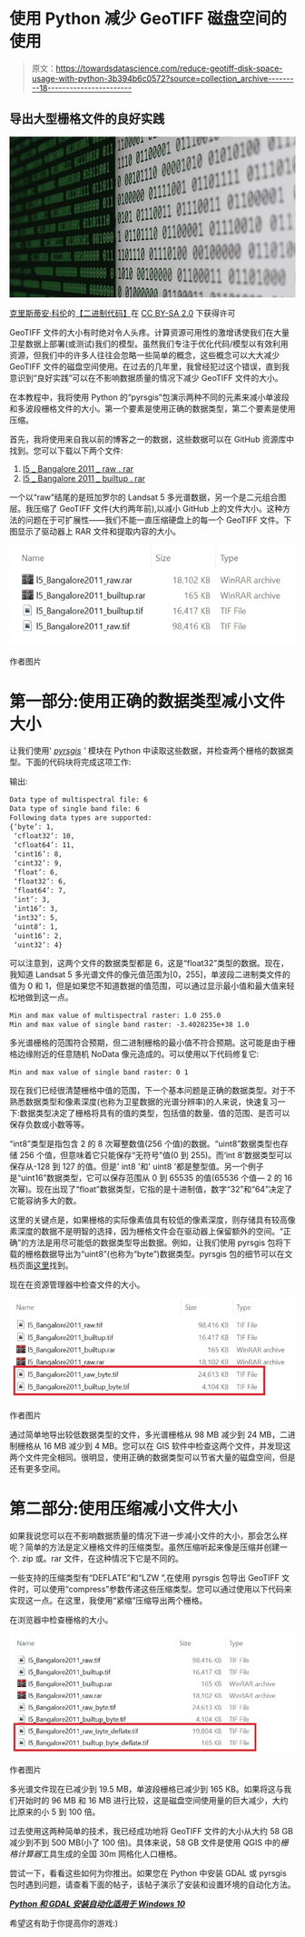 # 使用 Python 减少 GeoTIFF 磁盘空间的使用

> 原文：<https://towardsdatascience.com/reduce-geotiff-disk-space-usage-with-python-3b394b6c0572?source=collection_archive---------18----------------------->

## 导出大型栅格文件的良好实践

![](img/91b79cc273da5c2bb8f8e24121c8fbdf.png)

[克里斯蒂安·科伦](https://www.flickr.com/photos/132889348@N07)的[【二进制代码】](https://www.flickr.com/photos/132889348@N07/20446713629)在 [CC BY-SA 2.0](https://creativecommons.org/licenses/by-sa/2.0/?ref=ccsearch&atype=rich) 下获得许可

GeoTIFF 文件的大小有时绝对令人头疼。计算资源可用性的激增诱使我们在大量卫星数据上部署(或测试)我们的模型。虽然我们专注于优化代码/模型以有效利用资源，但我们中的许多人往往会忽略一些简单的概念，这些概念可以大大减少 GeoTIFF 文件的磁盘空间使用。在过去的几年里，我曾经犯过这个错误，直到我意识到“良好实践”可以在不影响数据质量的情况下减少 GeoTIFF 文件的大小。

在本教程中，我将使用 Python 的“pyrsgis”包演示两种不同的元素来减小单波段和多波段栅格文件的大小。第一个要素是使用正确的数据类型，第二个要素是使用压缩。

首先，我将使用来自我以前的博客之一的数据，这些数据可以在 GitHub 资源库中找到。您可以下载以下两个文件:

1.  [l5 _ Bangalore 2011 _ raw . rar](https://github.com/PratyushTripathy/Landsat-Classification-Using-Neural-Network/blob/master/l5_Bangalore2011_raw.rar)
2.  [l5 _ Bangalore 2011 _ builtup . rar](https://github.com/PratyushTripathy/Landsat-Classification-Using-Neural-Network/blob/master/l5_Bangalore2011_builtup.rar)

一个以“raw”结尾的是班加罗尔的 Landsat 5 多光谱数据，另一个是二元组合图层。我压缩了 GeoTIFF 文件(大约两年前),以减小 GitHub 上的文件大小。这种方法的问题在于可扩展性——我们不能一直压缩硬盘上的每一个 GeoTIFF 文件。下图显示了驱动器上 RAR 文件和提取内容的大小。

![](img/8282344dfcaa40b3ed741a3294239d7c.png)

作者图片

# 第一部分:使用正确的数据类型减小文件大小

让我们使用' [*pyrsgis*](https://pyrsgis.readthedocs.io/en/master/) *'* 模块在 Python 中读取这些数据，并检查两个栅格的数据类型。下面的代码块将完成这项工作:

输出:

```
Data type of multispectral file: 6
Data type of single band file: 6
Following data types are supported:
{‘byte’: 1,
 ‘cfloat32’: 10,
 ‘cfloat64’: 11,
 ‘cint16’: 8,
 ‘cint32’: 9,
 ‘float’: 6,
 ‘float32’: 6,
 ‘float64’: 7,
 ‘int’: 3,
 ‘int16’: 3,
 ‘int32’: 5,
 ‘uint8’: 1,
 ‘uint16’: 2,
 ‘uint32’: 4}
```

可以注意到，这两个文件的数据类型都是 6，这是“float32”类型的数据。现在，我知道 Landsat 5 多光谱文件的像元值范围为[0，255]，单波段二进制类文件的值为 0 和 1，但是如果您不知道数据的值范围，可以通过显示最小值和最大值来轻松地做到这一点。

```
Min and max value of multispectral raster: 1.0 255.0
Min and max value of single band raster: -3.4028235e+38 1.0
```

多光谱栅格的范围符合预期，但二进制栅格的最小值不符合预期。这可能是由于栅格边缘附近的任意随机 NoData 像元造成的。可以使用以下代码修复它:

```
Min and max value of single band raster: 0 1
```

现在我们已经很清楚栅格中值的范围，下一个基本问题是正确的数据类型。对于不熟悉数据类型和像素深度(也称为卫星数据的光谱分辨率)的人来说，快速复习一下:数据类型决定了栅格将具有的值的类型，包括值的数量、值的范围、是否可以保存负数或小数等等。

“int8”类型是指包含 2 的 8 次幂整数值(256 个值)的数据。“uint8”数据类型也存储 256 个值，但意味着它只能保存“无符号”值(0 到 255)。而‘int 8’数据类型可以保存从-128 到 127 的值。但是' int8 '和' uint8 '都是整型值。另一个例子是“uint16”数据类型，它可以保存范围从 0 到 65535 的值(65536 个值— 2 的 16 次幂)。现在出现了“float”数据类型，它指的是十进制值，数字“32”和“64”决定了它能容纳多大的数。

这里的关键点是，如果栅格的实际像素值具有较低的像素深度，则存储具有较高像素深度的数据不是明智的选择，因为栅格文件会在驱动器上保留额外的空间。“正确”的方法是用尽可能低的数据类型导出数据。例如，让我们使用 pyrsgis 包将下载的栅格数据导出为“uint8”(也称为“byte”)数据类型。pyrsgis 包的细节可以在文档页面[这里](https://pyrsgis.readthedocs.io/en/master/api.html)找到。

现在在资源管理器中检查文件的大小。

![](img/337309ed55bda2fbbb90e0354e20f2fd.png)

作者图片

通过简单地导出较低数据类型的文件，多光谱栅格从 98 MB 减少到 24 MB，二进制栅格从 16 MB 减少到 4 MB。您可以在 GIS 软件中检查这两个文件，并发现这两个文件完全相同。很明显，使用正确的数据类型可以节省大量的磁盘空间，但是还有更多空间。

# 第二部分:使用压缩减小文件大小

如果我说您可以在不影响数据质量的情况下进一步减小文件的大小，那会怎么样呢？简单的方法是定义栅格文件的压缩类型。虽然压缩听起来像是压缩并创建一个. zip 或。rar 文件，在这种情况下它是不同的。

一些支持的压缩类型有“DEFLATE”和“LZW ”,在使用 pyrsgis 包导出 GeoTIFF 文件时，可以使用“compress”参数传递这些压缩类型。您可以通过使用以下代码来实现这一点。在这里，我使用“紧缩”压缩导出两个栅格。

在浏览器中检查栅格的大小。

![](img/102af7740ef56f0aac264e1da08fc0d5.png)

作者图片

多光谱文件现在已减少到 19.5 MB，单波段栅格已减少到 165 KB。如果将这与我们开始时的 96 MB 和 16 MB 进行比较，这是磁盘空间使用量的巨大减少，大约比原来的小 5 到 100 倍。

过去使用这两种简单的技术，我已经成功地将 GeoTIFF 文件的大小从大约 58 GB 减少到不到 500 MB(小了 100 倍)。具体来说，58 GB 文件是使用 QGIS 中的*栅格计算器*工具生成的全国 30m 网格化人口栅格。

尝试一下，看看这些如何为你推出。如果您在 Python 中安装 GDAL 或 pyrsgis 包时遇到问题，请查看下面的帖子，该帖子演示了安装和设置环境的自动化方法。

[***Python 和 GDAL 安装自动化适用于 Windows 10***](/python-and-gdal-installation-automated-for-windows-10-f22686595447)

希望这有助于你提高你的游戏:)